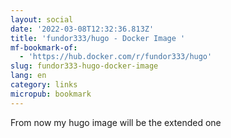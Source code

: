 ```yaml
---
layout: social
date: '2022-03-08T12:32:36.813Z'
title: 'fundor333/hugo - Docker Image '
mf-bookmark-of:
  - 'https://hub.docker.com/r/fundor333/hugo'
slug: fundor333-hugo-docker-image
lang: en
category: links
micropub: bookmark
---
```

From now my hugo image will be the extended one
